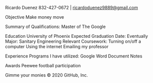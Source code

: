 Ricardo Duenez
832-427-0672 | ricardoduenez9889@gmail.com  


Objective
  Make money move
  
  
Summary of Qualifications:
Master of The Google


Education
University of Phoenix         Expected Graduation Date: Eventually
  Major: Sanitary Engineering
  Relevant Coursework:
    Turning on/off a computer
    Using the internet
    Emailing my professor
          
          
Experience
  Programs I have utilized:
    Google
    Word Document
    Notes
    
  
Awards
  Peewee football participation 


Gimme your monies
© 2020 GitHub, Inc.
